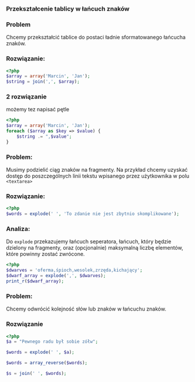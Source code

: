 ### Przekształcenie tablicy w łańcuch znaków

### Problem 

Chcemy przekształcić tablice do postaci ładnie sformatowanego łańcucha znaków. 

### Rozwiązanie: 

```php
<?php
$array = array('Marcin', 'Jan');
$string = join(',', $array);
```

### 2 rozwiązanie
możemy tez napisać pętle
```php
<?php
$array = array('Marcin', 'Jan');
foreach ($array as $key => $value) {
    $string .= ",$value";
}
```

### Problem:
Musimy podzielić ciąg znaków na fragmenty. Na przykład chcemy uzyskać dostęp do poszczególnych linii tekstu wpisanego przez użytkownika w polu ```<textarea>```

### Rozwiązanie:
```php
<?php
$words = explode(' ', 'To zdanie nie jest zbytnio skomplikowane');
```
### Analiza:

Do ```explode``` przekazujemy łańcuch seperatora, łańcuch, który będzie dzielony na fragmenty, oraz (opcjonalnie) maksymalną liczbę elementów, które powinny zostać zwrócone.

```php
<?php
$dwarves = 'oferma,śpioch,wesolek,zrzęda,kichający';
$dwarf_array = explode(',', $dwarves);
print_r($dwarf_array);
```


### Problem:

Chcemy odwrócić kolejność słów lub znaków w łańcuchu znaków.

### Rozwiązanie

```php
<?php 
$a = "Pewnego radu był sobie zółw";

$words = explode(' ', $a);

$words = array_reverse($words);

$s = join(' ', $words);


